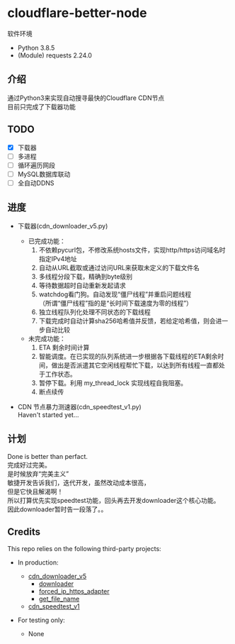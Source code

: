 # cloudflare-better-node

软件环境  

+ Python 3.8.5  
+ (Module) requests 2.24.0

## 介绍  

通过Python3来实现自动搜寻最快的Cloudflare CDN节点  
目前只完成了下载器功能  

## TODO  

+ [x] 下载器  
+ [ ] 多进程  
+ [ ] 循环遍历网段  
+ [ ] MySQL数据库联动  
+ [ ] 全自动DDNS  

## 进度

+ 下载器(cdn_downloader_v5.py)  
  + 已完成功能：  
    1. 不依赖pycurl包，不修改系统hosts文件，实现http/https访问域名时指定IPv4地址  
    2. 自动从URL截取或通过访问URL来获取未定义的下载文件名  
    3. 多线程分段下载，精确到byte级别  
    4. 等待数据超时自动重新发起请求  
    5. watchdog看门狗。自动发现“僵尸线程”并重启问题线程  
       （所谓“僵尸线程”指的是“长时间下载速度为零的线程”）  
    6. 独立线程队列化处理不同状态的下载线程  
    7. 下载完成时自动计算sha256哈希值并反馈，若给定哈希值，则会进一步自动比较  
  + 未完成功能：  
    1. ETA 剩余时间计算  
    2. 智能调度。在已实现的队列系统进一步根据各下载线程的ETA剩余时间，做出是否派遣其它空闲线程帮忙下载，以达到所有线程一直都处于工作状态。  
    3. 暂停下载。利用 my_thread_lock 实现线程自我阻塞。  
    4. 断点续传  

+ CDN 节点暴力测速器(cdn_speedtest_v1.py)  
  Haven't started yet...

## 计划

Done is better than perfact.  
完成好过完美。  
是时候放弃“完美主义”  
敏捷开发告诉我们，迭代开发，虽然改动成本很高，  
但是它快且解渴啊！  
所以打算优先实现speedtest功能，回头再去开发downloader这个核心功能。  
因此downloader暂时告一段落了。。  

## Credits  

This repo relies on the following third-party projects:  

+ In production:
  + [cdn_downloader_v5](cdn_downloader_v5.py)
    + [downloader](https://blog.csdn.net/qq_42951560/article/details/108785802)
    + [forced_ip_https_adapter](https://github.com/Roadmaster/forcediphttpsadapter/blob/master/forcediphttpsadapter/adapters.py)
    + [get_file_name](https://blog.csdn.net/mbh12333/article/details/103721834)
  + [cdn_speedtest_v1](cdn_speedtest_v1.py)

+ For testing only:
  + None
